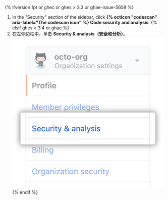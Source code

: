 {% ifversion fpt or ghec or ghes > 3.3 or ghae-issue-5658 %}
1. In the "Security" section of the sidebar, click **{% octicon "codescan" aria-label="The codescan icon" %} Code security and analysis**.
{% elsif ghes < 3.4 or ghae %}
1. 在左侧边栏中，单击 **Security & analysis（安全和分析）**。 ![组织设置中的"Security & analysis（安全和分析）"选项卡](/assets/images/help/organizations/org-settings-security-and-analysis.png)
{% endif %}
